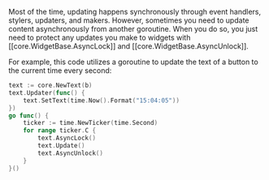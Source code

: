 Most of the time, updating happens synchronously through event handlers, stylers, updaters, and makers. However, sometimes you need to update content asynchronously from another goroutine. When you do so, you just need to protect any updates you make to widgets with [[core.WidgetBase.AsyncLock]] and [[core.WidgetBase.AsyncUnlock]].

For example, this code utilizes a goroutine to update the text of a button to the current time every second:

```Go
text := core.NewText(b)
text.Updater(func() {
    text.SetText(time.Now().Format("15:04:05"))
})
go func() {
    ticker := time.NewTicker(time.Second)
    for range ticker.C {
        text.AsyncLock()
        text.Update()
        text.AsyncUnlock()
    }
}()
```
